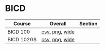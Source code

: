 # BICD

| Course | Overall | Section |
| ------ | ------- | ------- |
| BICD 100 | [csv](https://github.com/UCSD-Historical-Enrollment-Data/2024Summer1/blob/main/overall/BICD%20100.csv), [png](https://raw.githubusercontent.com/UCSD-Historical-Enrollment-Data/2024Summer1/main/plot_overall/BICD%20100.png), [wide](https://raw.githubusercontent.com/UCSD-Historical-Enrollment-Data/2024Summer1/main/plot_overall_wide/BICD%20100.png) |  |
| BICD 102GS | [csv](https://github.com/UCSD-Historical-Enrollment-Data/2024Summer1/blob/main/overall/BICD%20102GS.csv), [png](https://raw.githubusercontent.com/UCSD-Historical-Enrollment-Data/2024Summer1/main/plot_overall/BICD%20102GS.png), [wide](https://raw.githubusercontent.com/UCSD-Historical-Enrollment-Data/2024Summer1/main/plot_overall_wide/BICD%20102GS.png) |  |
